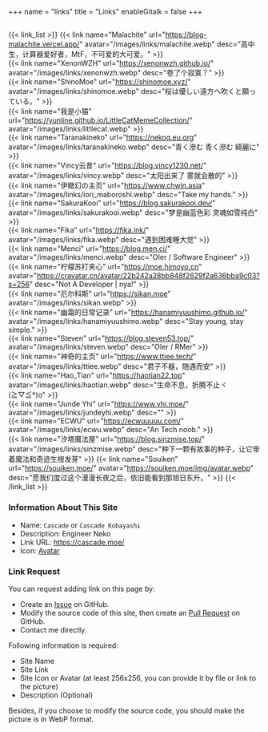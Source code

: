 +++
name = "links"
title = "Links"
enableGitalk = false
+++

## 
{{< link_list >}}
    {{< link name="Malachite" url="https://blog-malachite.vercel.app/" avatar="/images/links/malachite.webp" desc="高中生，计算器爱好者，MtF，不可爱的大可爱。" >}}  
    {{< link name="XenonWZH" url="https://xenonwzh.github.io/" avatar="/images/links/xenonwzh.webp" desc="卷了个寂寞？" >}}  
    {{< link name="ShinoMoe" url="https://shinomoe.xyz/" avatar="/images/links/shinomoe.webp" desc="桜は優しい遠方へ吹くと願っている。" >}}  
    {{< link name="我是小猫" url="https://yunline.github.io/LittleCatMemeCollection/" avatar="/images/links/littlecat.webp" >}}  
    {{< link name="Taranakineko" url="https://nekoq.eu.org" avatar="/images/links/taranakineko.webp" desc="青く滲む 青く滲む 綺麗に" >}}  
    {{< link name="Vincy云昔" url="https://blog.vincy1230.net/" avatar="/images/links/vincy.webp" desc="太阳出来了 雾就会散的" >}}  
    {{< link name="伊緻幻の主页" url="https://www.chwin.asia" avatar="/images/links/iori_maboroshi.webp" desc="Take my hands." >}}  
    {{< link name="SakuraKooi" url="https://blog.sakurakooi.dev/" avatar="/images/links/sakurakooi.webp" desc="梦是幽蓝色彩 灵魂如雪纯白" >}}  
    {{< link name="Fika" url="https://fika.ink/" avatar="/images/links/fika.webp" desc="遇到困难睡大觉" >}}  
    {{< link name="Menci" url="https://blog.men.ci/" avatar="/images/links/menci.webp" desc="OIer / Software Engineer" >}}  
    {{< link name="柠檬苏打夹心" url="https://moe.himoyo.cn" avatar="https://cravatar.cn/avatar/22b242a28bb848f2629f2a636bba9c03?s=256" desc="Not A Developer | nya!" >}}  
    {{< link name="厄尔科斯" url="https://sikan.moe" avatar="/images/links/sikan.webp" >}}  
    {{< link name="幽霜的日常记录" url="https://hanamiyuushimo.github.io/" avatar="/images/links/hanamiyuushimo.webp" desc="Stay young, stay simple." >}}  
    {{< link name="Steven" url="https://blog.steven53.top/" avatar="/images/links/steven.webp" desc="OIer / RMer" >}}  
    {{< link name="神奇的主页" url="https://www.ttiee.tech/" avatar="/images/links/ttiee.webp" desc="君子不器，随遇而安" >}}  
    {{< link name="Hao_Tian" url="https://haotian22.top" avatar="/images/links/haotian.webp" desc="生命不息，折腾不止ヾ(≧▽≦*)o" >}}  
    {{< link name="Junde Yhi" url="https://www.yhi.moe/" avatar="/images/links/jundeyhi.webp" desc="" >}}  
    {{< link name="ECWU" url="https://ecwuuuuu.com/" avatar="/images/links/ecwu.webp" desc="An Tech noob." >}}  
    {{< link name="汐塔魔法屋" url="https://blog.sinzmise.top/" avatar="/images/links/sinzmise.webp" desc="种下一颗有故事的种子，让它带着魔法和奇迹生根发芽" >}}
    {{< link name="Souiken" url="https://souiken.moe/" avatar="https://souiken.moe/img/avatar.webp" desc="愿我们度过这个漫漫长夜之后，依旧能看到那旭日东升。" >}}
{{< /link_list >}}

### Information About This Site
- Name: `Cascade` or `Cascade Kobayashi`
- Description: Engineer Neko
- Link URL: <https://cascade.moe/>
- Icon: [Avatar](/images/avatar.webp)

### Link Request
You can request adding link on this page by:
- Create an [Issue](https://github.com/Isoheptane/isoheptane.github.io/issues) on GitHub.
- Modify the source code of this site, then create an [Pull Request](https://github.com/Isoheptane/isoheptane.github.io) on GitHub.
- Contact me directly.

Following information is required:
- Site Name
- Site Link
- Site Icon or Avatar (at least 256x256, you can provide it by file or link to the picture)
- Description (Optional)

Besides, if you choose to modify the source code, you should make the picture is in WebP format.
